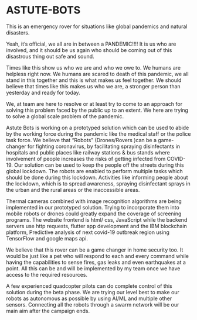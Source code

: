 # ASTUTE-BOTS
This is an emergency rover for situations like global pandemics and natural disasters.

Yeah, it’s official, we all are in between a PANDEMIC!!!! It is us who are involved, and it should be us again who should be coming out of this disastrous thing out safe and sound.

Times like this show us who we are and who we owe to. We humans are helpless right now. We humans are scared to death of this pandemic, we all stand in this together and this is what makes us feel together. We should believe that times like this makes us who we are, a stronger person than yesterday and ready for  today.

We, at team <ASTUTE BOTS> are here to resolve or at least try to come to an approach for solving this problem faced by the public up to an extent. We here are trying to solve a global scale problem of the pandemic.
  
Astute Bots is working on a prototyped solution which can be used to abide by the working force during the pandemic like the medical staff or the police task force. We believe that “Robots” (Drones/Rovers )can be a game-changer for fighting coronavirus, by facilitating spraying disinfectants in hospitals and public places like railway stations & bus stands where involvement of people increases the risks of getting infected from COVID-19. Our solution can be used to keep the people off the streets during this global lockdown. The robots are enabled to perform multiple tasks which should be done during this lockdown. Activities like informing people about the lockdown, which is to spread awareness, spraying disinfectant sprays in the urban and the rural areas or the inaccessible areas.

Thermal cameras combined with image recognition algorithms are being implemented in our prototyped solution. Trying to incorporate them into mobile robots or drones could greatly expand the coverage of screening programs. The website frontend is html/ css, JavaScript while the  backend servers use http requests, flutter app development and the IBM blockchain platform, Predictive analysis of next covid-19 outbreak region using TensorFlow and google maps api.

We believe that this rover can be a game changer in home security too. It would be just like a pet who will respond to each and every command while having the capabilities to sense fires, gas leaks and even earthquakes at a point. All this can be and will be implemented by my team once we have access to the required resources.

A few experienced quadcopter pilots can do complete control of this solution during the beta phase. We are trying our level best to make our robots as autonomous as possible by using AI/ML and multiple other sensors. Connecting all the robots through a swarm network will be our main aim after the campaign ends. 


